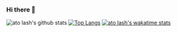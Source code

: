 ### Hi there 👋
![ato lash's github stats](https://github-readme-stats.vercel.app/api?username=hal-shu-sato&show_icons=true)
[![Top Langs](https://github-readme-stats.vercel.app/api/top-langs/?username=hal-shu-sato)](https://github.com/anuraghazra/github-readme-stats)
[![ato lash's wakatime stats](https://github-readme-stats.vercel.app/api/wakatime?username=hal_shu_sato)](https://github.com/anuraghazra/github-readme-stats)

<!--
**hal-shu-sato/hal-shu-sato** is a ✨ _special_ ✨ repository because its `README.md` (this file) appears on your GitHub profile.

Here are some ideas to get you started:

- 🔭 I’m currently working on ...
- 🌱 I’m currently learning ...
- 👯 I’m looking to collaborate on ...
- 🤔 I’m looking for help with ...
- 💬 Ask me about ...
- 📫 How to reach me: ...
- 😄 Pronouns: ...
- ⚡ Fun fact: ...
-->

